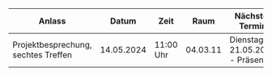 | **Anlass**                          | **Datum**  | **Zeit**  | **Raum** | **Nächster Termin**             |
|-------------------------------------|------------|-----------|----------|---------------------------------|
| Projektbesprechung, sechtes Treffen | 14.05.2024 | 11:00 Uhr | 04.03.11 | Dienstag, 21.05.2024 - Präsenz  |
